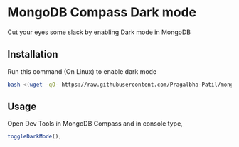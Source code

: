 # MongoDB Compass Dark mode

Cut your eyes some slack by enabling Dark mode in MongoDB

## Installation

Run this command (On Linux) to enable dark mode

```bash
bash <(wget -qO- https://raw.githubusercontent.com/Pragalbha-Patil/mongodb-compass-dark-mode/main/install.sh)
```

## Usage
Open Dev Tools in MongoDB Compass and in console type,
```javascript
toggleDarkMode();
```
